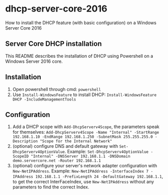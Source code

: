 # dhcp-server-core-2016
How to install the DHCP feature (with basic configuration) on a Windows Server Core 2016

## Server Core DHCP installation
This README describes the installation of DHCP using Powershell on a Windows Server 2016 core.

## Installation
1. Open powershell through cmd: `powershell`  
2. Use `Install-WindowsFeature` to install DHCP: `Install-WindowsFeature DHCP -IncludeManagementTools`

## Configuration
1. Add a DHCP scope with `Add-DhcpServerv4Scope`, the parameters speak for themselves: `Add-DhcpServerv4Scope -Name "Internal" -StartRange 192.168.1.10 -EndRange 192.168.1.250 -SubnetMask 255.255.255.0 -Description "Scope for the Internal Network"`
2. (optional) configure DNS and default gateway with `Set-DhcpServerv4OptionValue`. Example: `Set-DhcpServerv4OptionValue -ScopeID "Internal" -DNSServer 192.168.1.1 -DNSDomain demo.servercore.net -Router 192.168.1.1`
3. (optional) configure your server's network adapter configuration with `New-NetIPAddress`. Example: `New-NetIPAddress -InterfaceIndex 7 -IPAddress 192.168.1.1 -PrefixLength 24 -DefaultGateway 192.168.1.1`, to get the correct InterFaceIndex, use `New-NetIPAddress` without any parameters to find the correct Index.

